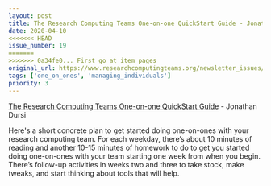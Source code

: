 ```yaml
---
layout: post
title: The Research Computing Teams One-on-one QuickStart Guide - Jonathan Dursi
date: 2020-04-10
<<<<<<< HEAD
issue_number: 19
=======
>>>>>>> 0a34fe0... First go at item pages
original_url: https://www.researchcomputingteams.org/newsletter_issues/0019
tags: ['one_on_ones', 'managing_individuals']
priority: 3
---
```


<!-- markdownlint-disable MD033 -->
<!-- markdownlint-disable MD041 -->
<!-- markdownlint-disable MD049 -->

[The Research Computing Teams One-on-one QuickStart Guide](https://www.dursi.ca/post/quickstart-remote-one-on-ones.html) - Jonathan Dursi

Here's a short concrete plan to get started doing one-on-ones with your research computing team.   For each weekday, there’s about 10 minutes of reading and another 10-15 minutes of homework to do to get you started doing one-on-ones with your team starting one week from when you begin. There’s follow-up activities in weeks two and three to take stock, make tweaks, and start thinking about tools that will help.

